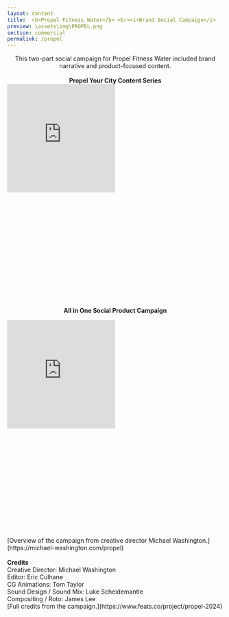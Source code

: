 ```yaml
---
layout: content
title:  <b>Propel Fitness Water</b> <br><i>Brand Social Campaign</i>
preview: \assets\img\PROPEL.png
section: commercial
permalink: /propel
---
```


<body><center>
This two-part social campaign for Propel Fitness Water included brand narrative and product-focused content.
<br>
<br>
<b>Propel Your City Content Series</b>
<div style='padding:100% 0 0 0;position:relative;'><iframe src='https://vimeo.com/showcase/11370511/embed' allowfullscreen frameborder='0' style='position:absolute;top:0;left:0;width:50%;height:50%;'></iframe></div>

<b>All in One Social Product Campaign</b>
<div style='padding:100% 0 0 0;position:relative;'><iframe src='https://vimeo.com/showcase/11370534/embed' allowfullscreen frameborder='0' style='position:absolute;top:0;left:0;width:50%;height:50%;'></iframe></div>
</center></body>
[Overview of the campaign from creative director Michael Washington.](https://michael-washington.com/propel)
<br>
<br>
<b>Credits</b><br>
Creative Director: Michael Washington <br>
Editor: Eric Culhane <br>
CG Animations: Tom Taylor <br>
Sound Design / Sound Mix: Luke Scheidemantle <br>
Compositing / Roto: James Lee <br>
[Full credits from the campaign.](https://www.feats.co/project/propel-2024)
